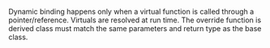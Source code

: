 Dynamic binding happens only when a virtual function is called through a pointer/reference.
Virtuals are resolved at run time.
The override function is derived class must match the same parameters and return type as the base class.